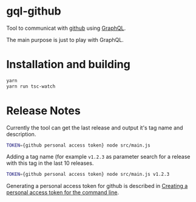 # gql-github

Tool to communicat with [github](github.com) using [GraphQL](http://graphql.org).

The main purpose is just to play with GraphQL.

# Installation and building

```bash
yarn
yarn run tsc-watch
```

# Release Notes

Currently the tool can get the last release and output it's tag name and description.
```bash
TOKEN={github personal access token} node src/main.js
```

Adding a tag name (for example `v1.2.3` as parameter search for a release with this tag in the last 10 releases.
```bash
TOKEN={github personal access token} node src/main.js v1.2.3
```

Generating a personal access token for github is described in [Creating a personal access token for the command line](https://help.github.com/articles/creating-a-personal-access-token-for-the-command-line/).
